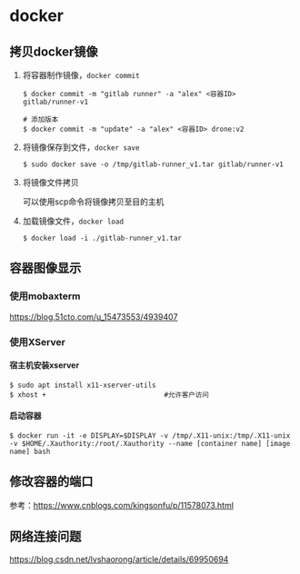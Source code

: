 # docker

## 拷贝docker镜像

1. 将容器制作镜像，`docker commit`

   ```shell
   $ docker commit -m "gitlab runner" -a "alex" <容器ID> gitlab/runner-v1
   
   # 添加版本
   $ docker commit -m "update" -a "alex" <容器ID> drone:v2
   ```

2. 将镜像保存到文件，`docker save`

   ```shell
   $ sudo docker save -o /tmp/gitlab-runner_v1.tar gitlab/runner-v1
   ```

3. 将镜像文件拷贝

   可以使用scp命令将镜像拷贝至目的主机

4. 加载镜像文件，`docker load`

   ```shell
   $ docker load -i ./gitlab-runner_v1.tar
   ```

   

## 容器图像显示

### 使用mobaxterm

https://blog.51cto.com/u_15473553/4939407



### 使用XServer

#### 宿主机安装xserver

```shell
$ sudo apt install x11-xserver-utils
$ xhost +                             #允许客户访问
```

#### 启动容器

```shell
$ docker run -it -e DISPLAY=$DISPLAY -v /tmp/.X11-unix:/tmp/.X11-unix -v $HOME/.Xauthority:/root/.Xauthority --name [container name] [image name] bash
```



## 修改容器的端口

参考：https://www.cnblogs.com/kingsonfu/p/11578073.html





## 网络连接问题

https://blog.csdn.net/lvshaorong/article/details/69950694
